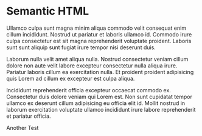 # Semantic HTML

Ullamco culpa sunt magna minim aliqua commodo velit consequat enim cillum incididunt. Nostrud ut pariatur et laboris ullamco id. Commodo irure culpa consectetur est sit magna reprehenderit voluptate proident. Laboris sunt sunt aliquip sunt fugiat irure tempor nisi deserunt duis.

Laborum nulla velit amet aliqua nulla. Nostrud consectetur veniam cillum dolore non aute velit labore excepteur consectetur nulla aliqua irure. Pariatur laboris cillum ea exercitation nulla. Et proident proident adipisicing quis Lorem ad cillum ex excepteur est culpa aliqua.

Incididunt reprehenderit officia excepteur occaecat commodo ex. Consectetur duis dolore veniam qui Lorem est. Non sunt cupidatat tempor ullamco ex deserunt cillum adipisicing eu officia elit id. Mollit nostrud in laborum exercitation voluptate ullamco incididunt irure labore reprehenderit et pariatur officia.

Another Test
